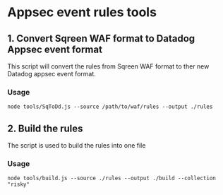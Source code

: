 # Appsec event rules tools

## 1. Convert Sqreen WAF format to Datadog Appsec event format
This script will convert the rules from Sqreen WAF format to ther new Datadog appsec event format.


### Usage
```
node tools/SqToDd.js --source /path/to/waf/rules --output ./rules
```



## 2. Build the rules
The script is used to build the rules into one file


### Usage
```
node tools/build.js --source ./rules --output ./build --collection "risky"
```
